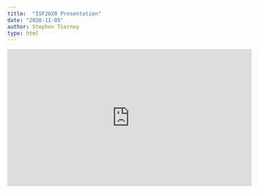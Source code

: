 ```yaml
---
title:  "ISF2020 Presentation"
date: "2020-11-05"
author: Stephen Tierney
type: html
---
```


<iframe width="560" height="315" src="https://www.youtube.com/embed/dMO7afG2G8s" frameborder="0" allow="accelerometer; autoplay; clipboard-write; encrypted-media; gyroscope; picture-in-picture" allowfullscreen></iframe>